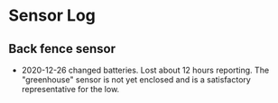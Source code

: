 # Sensor Log

## Back fence sensor

- 2020-12-26 changed batteries. Lost about 12 hours reporting. The "greenhouse" sensor is not yet enclosed and is a satisfactory representative for the low.